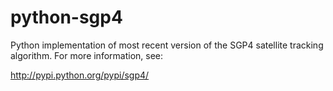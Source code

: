 python-sgp4
===========

Python implementation of most recent version of the SGP4 satellite
tracking algorithm.  For more information, see:

http://pypi.python.org/pypi/sgp4/
